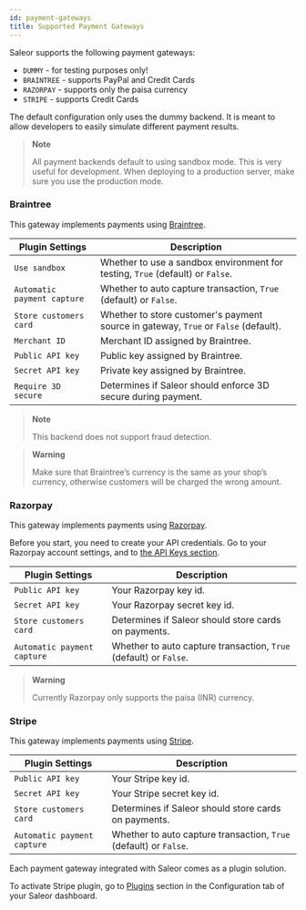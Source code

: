 ```yaml
---
id: payment-gateways
title: Supported Payment Gateways
---
```


Saleor supports the following payment gateways:

- `DUMMY` - for testing purposes only!
- `BRAINTREE` - supports PayPal and Credit Cards
- `RAZORPAY` - supports only the paisa currency
- `STRIPE` - supports Credit Cards

The default configuration only uses the dummy backend. It is meant to allow developers to easily simulate different payment results.

> **Note**
>
> All payment backends default to using sandbox mode. This is very useful for development. When deploying to a production server, make sure you use the production mode.

### Braintree 

This gateway implements payments using [Braintree](https://www.braintreepayments.com/).

| Plugin Settings | Description |
| --- | --- |
| `Use sandbox` | Whether to use a sandbox environment for testing, `True` (default) or `False`. |
| `Automatic payment capture` | Whether to auto capture transaction, `True` (default) or `False`. |
| `Store customers card` | Whether to store customer's payment source in gateway, `True` or `False` (default). |
| `Merchant ID` | Merchant ID assigned by Braintree. |
| `Public API key` | Public key assigned by Braintree. |
| `Secret API key` | Private key assigned by Braintree. |
| `Require 3D secure` | Determines if Saleor should enforce 3D secure during payment. |

> **Note**
>
> This backend does not support fraud detection.

> **Warning**
>
> Make sure that Braintree’s currency is the same as your shop’s currency, otherwise customers will be charged the wrong amount.

### Razorpay

This gateway implements payments using [Razorpay](https://razorpay.com/).

Before you start, you need to create your API credentials. Go to your Razorpay account settings, and to [the API Keys section](https://dashboard.razorpay.com/#/app/keys).

| Plugin Settings | Description |
| --- | --- |
| `Public API key` | Your Razorpay key id. |
| `Secret API key` | Your Razorpay secret key id. |
| `Store customers card` | Determines if Saleor should store cards on payments. |
| `Automatic payment capture` | Whether to auto capture transaction, `True` (default) or `False`. |


> **Warning**
>
> Currently Razorpay only supports the paisa (INR) currency.

### Stripe

This gateway implements payments using [Stripe](https://stripe.com/).

| Plugin Settings | Description |
| --- | --- |
| `Public API key` | Your Stripe key id. |
| `Secret API key` | Your Stripe secret key id. |
| `Store customers card` | Determines if Saleor should store cards on payments. |
| `Automatic payment capture` | Whether to auto capture transaction, `True` (default) or `False`. |

Each payment gateway integrated with Saleor comes as a plugin solution. 

To activate Stripe plugin, go to [Plugins](dashboard/configuration/plugins.md) section in the Configuration tab of your Saleor dashboard.